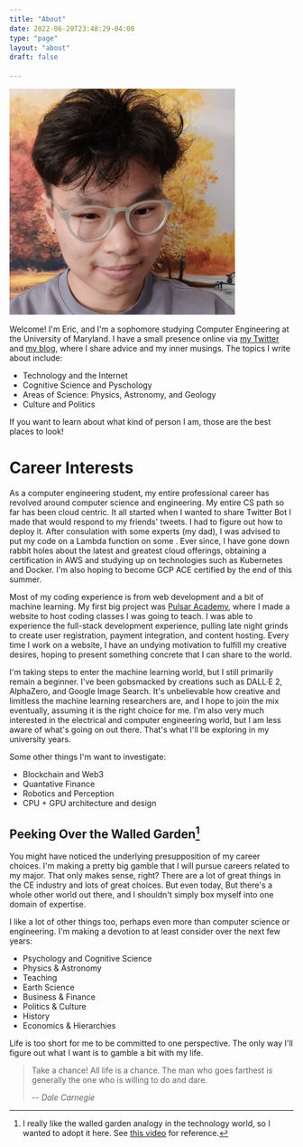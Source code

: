 ```yaml
---
title: "About"
date: 2022-06-20T23:48:29-04:00
type: "page"
layout: "about"
draft: false

---
```

<img src="/images/eric.jpeg" class="md" width="400" alt="Me"/>
<br>

Welcome! I'm Eric, and I'm a sophomore studying Computer Engineering at the University of Maryland. I have a small presence online via [my Twitter](https://twitter.com/below_ocean) and [my blog](https://blog.echen.io), where I share advice and my inner musings. The topics I write about include:
- Technology and the Internet
- Cognitive Science and Pyschology
- Areas of Science: Physics, Astronomy, and Geology
- Culture and Politics

If you want to learn about what kind of person I am, those are the best places to look!


# Career Interests

As a computer engineering student, my entire professional career has revolved around computer science and engineering. My entire CS path so far has been cloud centric. It all started when I wanted to share Twitter Bot I made that would respond to my friends' tweets. I had to figure out how to deploy it. After consulation with some experts (my dad), I was advised to put my code on a Lambda function on some <i class="fa fa-cloud"></i>. Ever since, I have gone down rabbit holes about the latest and greatest cloud offerings, obtaining a certification in AWS and studying up on technologies such as Kubernetes and Docker. I'm also hoping to become GCP ACE certified by the end of this summer.

Most of my coding experience is from web development and a bit of machine learning. My first big project was [Pulsar Academy](/projects/pulsaracademy), where I made a website to host coding classes I was going to teach. I was able to experience the full-stack development experience, pulling late night grinds to create user registration, payment integration, and content hosting. Every time I work on a website, I have an undying motivation to fulfill my creative desires, hoping to present something concrete that I can share to the world. 

I'm taking steps to enter the machine learning world, but I still primarily remain a beginner. I've been gobsmacked by creations such as DALL·E 2, AlphaZero, and Google Image Search. It's unbelievable how creative and limitless the machine learning researchers are, and I hope to join the mix eventually, assuming it is the right choice for me. I'm also very much interested in the electrical and computer engineering world, but I am less aware of what's going on out there. That's what I'll be exploring in my university years.

Some other things I'm want to investigate:
- Blockchain and Web3
- Quantative Finance
- Robotics and Perception
- CPU + GPU architecture and design

## Peeking Over the Walled Garden[^1]
You might have noticed the underlying presupposition of my career choices. I'm making a pretty big gamble that I will pursue careers related to my major. That only makes sense, right? There are a lot of great things in the CE industry and lots of great choices. But even today, But there's a whole other world out there, and I shouldn't simply box myself into one domain of expertise. 

I like a lot of other things too, perhaps even more than computer science or engineering. I'm making a devotion to at least consider over the next few years:
- Psychology and Cognitive Science
- Physics & Astronomy
- Teaching 
- Earth Science
- Business & Finance
- Politics & Culture
- History 
- Economics & Hierarchies

Life is too short for me to be committed to one perspective. The only way I'll figure out what I want is to gamble a bit with my life. 
> Take a chance! All life is a chance. The man who goes farthest is generally the one who is willing to do and dare.
> 
> -- <cite>Dale Carnegie</cite>


[^1]: I really like the walled garden analogy in the technology world, so I wanted to adopt it here. See [this video](https://www.youtube.com/watch?v=KB4_WIPE7vo) for reference.
